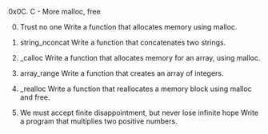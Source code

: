 0x0C. C - More malloc, free

0. Trust no one
Write a function that allocates memory using malloc.

1. string_nconcat
Write a function that concatenates two strings.

2. _calloc
Write a function that allocates memory for an array, using malloc.

3. array_range
Write a function that creates an array of integers.

4. _realloc
Write a function that reallocates a memory block using malloc and free.

5. We must accept finite disappointment, but never lose infinite hope
Write a program that multiplies two positive numbers.
